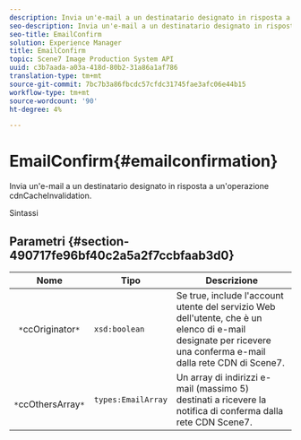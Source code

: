 ```yaml
---
description: Invia un'e-mail a un destinatario designato in risposta a un'operazione cdnCacheInvalidation.
seo-description: Invia un'e-mail a un destinatario designato in risposta a un'operazione cdnCacheInvalidation.
seo-title: EmailConfirm
solution: Experience Manager
title: EmailConfirm
topic: Scene7 Image Production System API
uuid: c3b7aada-a03a-418d-80b2-31a86a1af786
translation-type: tm+mt
source-git-commit: 7bc7b3a86fbcdc57cfdc31745fae3afc06e44b15
workflow-type: tm+mt
source-wordcount: '90'
ht-degree: 4%

---
```



# EmailConfirm{#emailconfirmation}

Invia un&#39;e-mail a un destinatario designato in risposta a un&#39;operazione cdnCacheInvalidation.

Sintassi

## Parametri {#section-490717fe96bf40c2a5a2f7ccbfaab3d0}

| Nome | Tipo | Descrizione |
|---|---|---|
| ` *`ccOriginator`*` | `xsd:boolean` | Se true, include l&#39;account utente del servizio Web dell&#39;utente, che è un elenco di e-mail designate per ricevere una conferma e-mail dalla rete CDN di Scene7. |
| ` *`ccOthersArray`*` | `types:EmailArray` | Un array di indirizzi e-mail (massimo 5) destinati a ricevere la notifica di conferma dalla rete CDN Scene7. |

